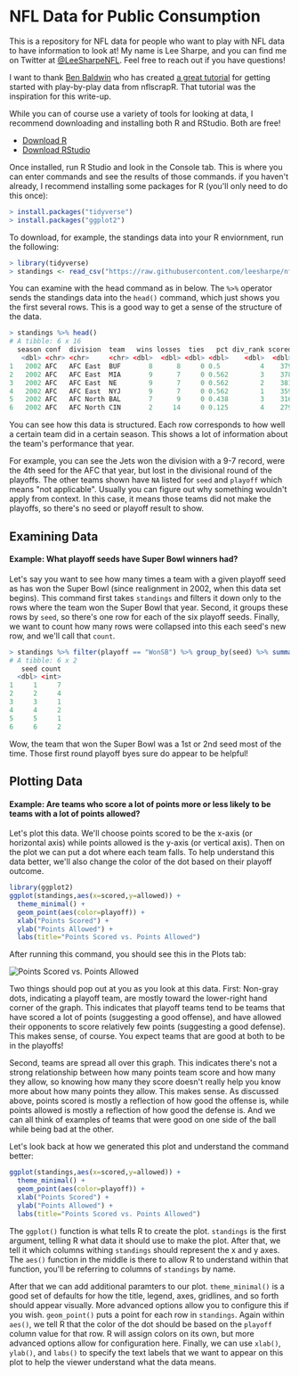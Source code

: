 # NFL Data for Public Consumption

This is a repository for NFL data for people who want to play with NFL data to have information to look at! My name is Lee Sharpe, and you can find me on Twitter at [@LeeSharpeNFL](https://twitter.com/LeeSharpeNFL). Feel free to reach out if you have questions!

I want to thank [Ben Baldwin](https://twitter.com/benbbaldwin) who has created [a great tutorial](https://gist.github.com/guga31bb/5634562c5a2a7b1e9961ac9b6c568701) for getting started with play-by-play data from nflscrapR. That tutorial was the inspiration for this write-up.

While you can of course use a variety of tools for looking at data, I recommend downloading and installing both R and RStudio. Both are free!
- [Download R](https://cran.cnr.berkeley.edu/)
- [Download RStudio](https://www.rstudio.com/products/rstudio/download/#download)

Once installed, run R Studio and look in the Console tab. This is where you can enter commands and see the results of those commands. if you haven't already, I recommend installing some packages for R (you'll only need to do this once):

``` r
> install.packages("tidyverse")
> install.packages("ggplot2")
```

To download, for example, the standings data into your R enviornment, run the following:

``` r
> library(tidyverse)
> standings <- read_csv("https://raw.githubusercontent.com/leesharpe/nfldata/master/standings.csv")
```

You can examine with the head command as in below. The `%>%` operator sends the standings data into the `head()` command, which just shows you the first several rows. This is a good way to get a sense of the structure of the data.

``` r
> standings %>% head()
# A tibble: 6 x 16
  season conf  division  team   wins losses  ties   pct div_rank scored allowed   net   sov   sos  seed playoff
   <dbl> <chr> <chr>     <chr> <dbl>  <dbl> <dbl> <dbl>    <dbl>  <dbl>   <dbl> <dbl> <dbl> <dbl> <dbl> <chr>  
1   2002 AFC   AFC East  BUF       8      8     0 0.5          4    379     397   -18 0.352 0.473    NA NA     
2   2002 AFC   AFC East  MIA       9      7     0 0.562        3    378     301    77 0.486 0.508    NA NA     
3   2002 AFC   AFC East  NE        9      7     0 0.562        2    381     346    35 0.451 0.523    NA NA     
4   2002 AFC   AFC East  NYJ       9      7     0 0.562        1    359     336    23 0.5   0.5       4 LostDV 
5   2002 AFC   AFC North BAL       7      9     0 0.438        3    316     354   -38 0.384 0.5      NA NA     
6   2002 AFC   AFC North CIN       2     14     0 0.125        4    279     456  -177 0.406 0.531    NA NA     
```

You can see how this data is structured. Each row corresponds to how well a certain team did in a certain season. This shows a lot of information about the team's performance that year.

For example, you can see the Jets won the division with a 9-7 record, were the 4th seed for the AFC that year, but lost in the divisional round of the playoffs. The other teams shown have `NA` listed for `seed` and `playoff` which means "not applicable". Usually you can figure out why something wouldn't apply from context. In this case, it means those teams did not make the playoffs, so there's no seed or playoff result to show.

## Examining Data
#### Example: What playoff seeds have Super Bowl winners had?

Let's say you want to see how many times a team with a given playoff seed as has won the Super Bowl (since realignment in 2002, when this data set begins). This command first takes `standings` and filters it down only to the rows where the team won the Super Bowl that year. Second, it groups these rows by `seed`, so there's one row for each of the six playoff seeds. Finally, we want to count how many rows were collapsed into this each seed's new row, and we'll call that `count`.

``` r
> standings %>% filter(playoff == "WonSB") %>% group_by(seed) %>% summarize(count=n())
# A tibble: 6 x 2
   seed count
  <dbl> <int>
1     1     7
2     2     4
3     3     1
4     4     2
5     5     1
6     6     2

```

Wow, the team that won the Super Bowl was a 1st or 2nd seed most of the time. Those first round playoff byes sure do appear to be helpful!

## Plotting Data
#### Example: Are teams who score a lot of points more or less likely to be teams with a lot of points allowed?

Let's plot this data. We'll choose points scored to be the x-axis (or horizontal axis) while points allowed is the y-axis (or vertical axis). Then on the plot we can put a dot where each team falls. To help understand this data better, we'll also change the color of the dot based on their playoff outcome.

``` r
library(ggplot2)
ggplot(standings,aes(x=scored,y=allowed)) +
  theme_minimal() +
  geom_point(aes(color=playoff)) +
  xlab("Points Scored") +
  ylab("Points Allowed") +
  labs(title="Points Scored vs. Points Allowed")
```

After running this command, you should see this in the Plots tab:

![Points Scored vs. Points Allowed](http://www.habitatring.com/scored-vs-allowed.png)

Two things should pop out at you as you look at this data. First: Non-gray dots, indicating a playoff team, are mostly toward the lower-right hand corner of the graph. This indicates that playoff teams tend to be teams that have scored a lot of points (suggesting a good offense), and have allowed their opponents to score relatively few points (suggesting a good defense). This makes sense, of course. You expect teams that are good at both to be in the playoffs!

Second, teams are spread all over this graph. This indicates there's not a strong relationship between how many points team score and how many they allow, so knowing how many they score doesn't really help you know more about how many points they allow. This makes sense. As discussed above, points scored is mostly a reflection of how good the offense is, while points allowed is mostly a reflection of how good the defense is. And we can all think of examples of teams that were good on one side of the ball while being bad at the other.

Let's look back at how we generated this plot and understand the command better:

``` r
ggplot(standings,aes(x=scored,y=allowed)) +
  theme_minimal() +
  geom_point(aes(color=playoff)) +
  xlab("Points Scored") +
  ylab("Points Allowed") +
  labs(title="Points Scored vs. Points Allowed")
```

The `ggplot()` function is what tells R to create the plot. `standings` is the first argument, telling R what data it should use to make the plot. After that, we tell it which columns withing `standings` should represent the x and y axes. The `aes()` function in the middle is there to allow R to understand within that function, you'll be referring to columns of `standings` by name.

After that we can add additional paramters to our plot. `theme_minimal()` is a good set of defaults for how the title, legend, axes, gridlines, and so forth should appear visually. More advanced options allow you to configure this if you wish. `geom_point()` puts a point for each row in `standings`. Again within `aes()`, we tell R that the color of the dot should be based on the `playoff` column value for that row. R will assign colors on its own, but more advanced options allow for configuration here. Finally, we can use `xlab()`, `ylab()`, and `labs()` to specify the text labels that we want to appear on this plot to help the viewer understand what the data means.
